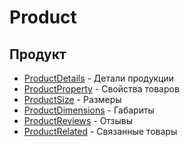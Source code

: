 # Product

## Продукт

- [ProductDetails](ProductDetails.md) - Детали продукции
- [ProductProperty](ProductProperties/readme.md)  - Свойства товаров
- [ProductSize](ProductSize.md) - Размеры
- [ProductDimensions](ProductDimensions.md) - Габариты 
- [ProductReviews](ProductReviews.md) - Отзывы
- [ProductRelated](ProductRelated.md) - Связанные товары 